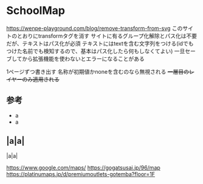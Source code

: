 # SchoolMap

<https://wenpe-playground.com/blog/remove-transform-from-svg>
このサイトのとおりにtransformタグを消す
サイトに有るグループ化解除とパス化は不要だが、テキストはパス化が必須
テキストにはtextを含む文字列をつける(idでもつけた名前でも検知するので、基本はパス化したら何もしなくてよい)
一旦セーブしてから拡張機能を使わないとエラーになることがある

1ページずつ書き出す
名称が初期値かnoneを含むのなら無視される
~~一層目のレイヤーのみ適用される~~

## 参考

- a
- a

|a|a|
---

|a|a|

<https://www.google.com/maps/>
<https://gogatsusai.jp/96/map>
<https://platinumaps.jp/d/premiumoutlets-gotemba?floor=1F>

